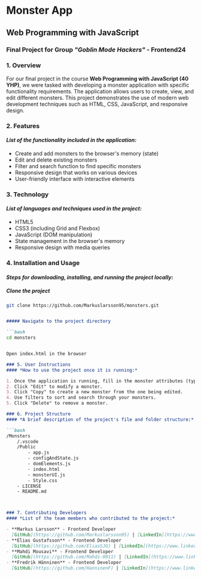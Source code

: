 # Monster App

## Web Programming with JavaScript
### Final Project for Group *"Goblin Mode Hackers"* - Frontend24 

### 1. Overview

For our final project in the course **Web Programming with JavaScript (40 YHP)**, we were tasked with developing a monster application with specific functionality requirements. The application allows users to create, view, and edit different monsters. This project demonstrates the use of modern web development techniques such as HTML, CSS, JavaScript, and responsive design.

### 2. Features
#### *List of the functionality included in the application:*

- Create and add monsters to the browser's memory (state)
- Edit and delete existing monsters
- Filter and search function to find specific monsters
- Responsive design that works on various devices
- User-friendly interface with interactive elements

### 3. Technology
#### *List of languages and techniques used in the project:*

- HTML5
- CSS3 (including Grid and Flexbox)
- JavaScript (DOM manipulation)
- State management in the browser's memory
- Responsive design with media queries

### 4. Installation and Usage
#### *Steps for downloading, installing, and running the project locally:*

##### Clone the project

```bash
git clone https://github.com/Markuslarsson95/monsters.git
```
```md

##### Navigate to the project directory

```bash
cd monsters
```
```md

Open index.html in the browser

### 5. User Instructions
#### *How to use the project once it is running:*

1. Once the application is running, fill in the monster attributes (type, name, color, etc.) and click "Add Monster."
2. Click "Edit" to modify a monster.
3. Click "Copy" to create a new monster from the one being edited.
4. Use filters to sort and search through your monsters.
5. Click "Delete" to remove a monster.

### 6. Project Structure
#### *A brief description of the project's file and folder structure:*

```bash
/Monsters 
    /.vscode 
    /Public 
        - app.js 
        - configAndState.js 
        - domElements.js 
        - index.html 
        - monsterUI.js 
        - Style.css 
    - LICENSE 
    - README.md
```
```md


### 7. Contributing Developers
#### *List of the team members who contributed to the project:*

- **Markus Larsson** - Frontend Developer  
  [GitHub](https://github.com/Markuslarsson95) | [LinkedIn](https://www.linkedin.com/in/markus-larsson95/)
- **Elias Gustafsson** - Frontend Developer  
  [GitHub](https://github.com/EliasSJG) | [LinkedIn](https://www.linkedin.com/in/elias-gustafsson-3b9315327/)
- **Mahdi Mousavi** - Frontend Developer  
  [GitHub](https://github.com/Mahdi-0011) | [LinkedIn](https://www.linkedin.com/in/mahdi-mousavi-54339b202/)
- **Fredrik Hänninen** - Frontend Developer  
  [GitHub](https://github.com/HanninenF) | [LinkedIn](https://www.linkedin.com/in/fredrik-h%C3%A4nninen-0240a2327/)


